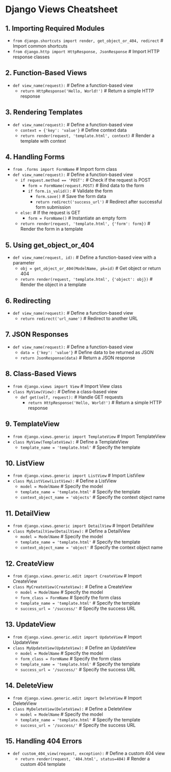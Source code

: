# Django Views Cheatsheet

## 1. Importing Required Modules
- `from django.shortcuts import render, get_object_or_404, redirect`  # Import common shortcuts
- `from django.http import HttpResponse, JsonResponse`  # Import HTTP response classes

## 2. Function-Based Views
- `def view_name(request):`  # Define a function-based view
  - `return HttpResponse('Hello, World!')`  # Return a simple HTTP response

## 3. Rendering Templates
- `def view_name(request):`  # Define a function-based view
  - `context = {'key': 'value'}`  # Define context data
  - `return render(request, 'template.html', context)`  # Render a template with context

## 4. Handling Forms
- `from .forms import FormName`  # Import form class
- `def view_name(request):`  # Define a function-based view
  - `if request.method == 'POST':`  # Check if the request is POST
    - `form = FormName(request.POST)`  # Bind data to the form
    - `if form.is_valid():`  # Validate the form
      - `form.save()`  # Save the form data
      - `return redirect('success_url')`  # Redirect after successful form submission
  - `else:`  # If the request is GET
    - `form = FormName()`  # Instantiate an empty form
  - `return render(request, 'template.html', {'form': form})`  # Render the form in a template

## 5. Using get_object_or_404
- `def view_name(request, id):`  # Define a function-based view with a parameter
  - `obj = get_object_or_404(ModelName, pk=id)`  # Get object or return 404
  - `return render(request, 'template.html', {'object': obj})`  # Render the object in a template

## 6. Redirecting
- `def view_name(request):`  # Define a function-based view
  - `return redirect('url_name')`  # Redirect to another URL

## 7. JSON Responses
- `def view_name(request):`  # Define a function-based view
  - `data = {'key': 'value'}`  # Define data to be returned as JSON
  - `return JsonResponse(data)`  # Return a JSON response

## 8. Class-Based Views
- `from django.views import View`  # Import View class
- `class MyView(View):`  # Define a class-based view
  - `def get(self, request):`  # Handle GET requests
    - `return HttpResponse('Hello, World!')`  # Return a simple HTTP response

## 9. TemplateView
- `from django.views.generic import TemplateView`  # Import TemplateView
- `class MyView(TemplateView):`  # Define a TemplateView
  - `template_name = 'template.html'`  # Specify the template

## 10. ListView
- `from django.views.generic import ListView`  # Import ListView
- `class MyListView(ListView):`  # Define a ListView
  - `model = ModelName`  # Specify the model
  - `template_name = 'template.html'`  # Specify the template
  - `context_object_name = 'objects'`  # Specify the context object name

## 11. DetailView
- `from django.views.generic import DetailView`  # Import DetailView
- `class MyDetailView(DetailView):`  # Define a DetailView
  - `model = ModelName`  # Specify the model
  - `template_name = 'template.html'`  # Specify the template
  - `context_object_name = 'object'`  # Specify the context object name

## 12. CreateView
- `from django.views.generic.edit import CreateView`  # Import CreateView
- `class MyCreateView(CreateView):`  # Define a CreateView
  - `model = ModelName`  # Specify the model
  - `form_class = FormName`  # Specify the form class
  - `template_name = 'template.html'`  # Specify the template
  - `success_url = '/success/'`  # Specify the success URL

## 13. UpdateView
- `from django.views.generic.edit import UpdateView`  # Import UpdateView
- `class MyUpdateView(UpdateView):`  # Define an UpdateView
  - `model = ModelName`  # Specify the model
  - `form_class = FormName`  # Specify the form class
  - `template_name = 'template.html'`  # Specify the template
  - `success_url = '/success/'`  # Specify the success URL

## 14. DeleteView
- `from django.views.generic.edit import DeleteView`  # Import DeleteView
- `class MyDeleteView(DeleteView):`  # Define a DeleteView
  - `model = ModelName`  # Specify the model
  - `template_name = 'template.html'`  # Specify the template
  - `success_url = '/success/'`  # Specify the success URL

## 15. Handling 404 Errors
- `def custom_404_view(request, exception):`  # Define a custom 404 view
  - `return render(request, '404.html', status=404)`  # Render a custom 404 template